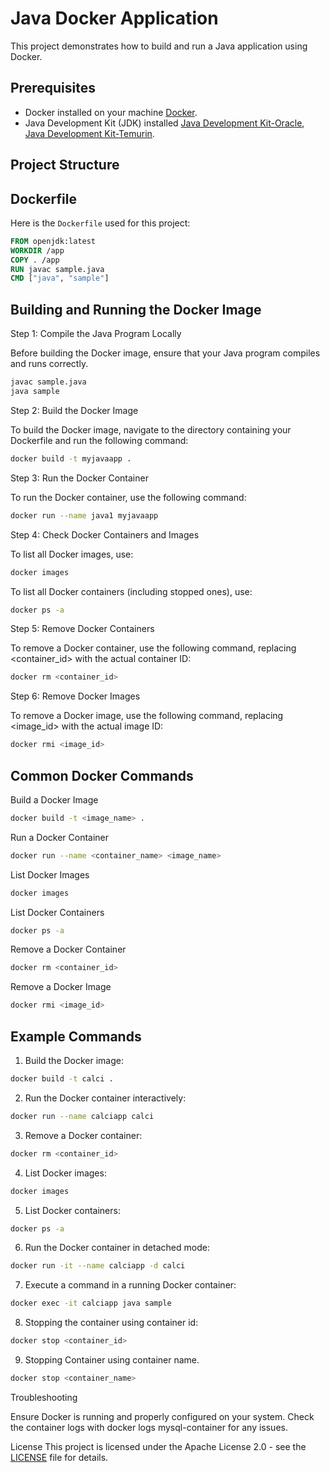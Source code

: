 # Java Docker Application

This project demonstrates how to build and run a Java application using Docker.

## Prerequisites

- Docker installed on your machine [Docker](https://www.docker.com).
- Java Development Kit (JDK) installed [Java Development Kit-Oracle](https://www.oracle.com/java/technologies/downloads/), [Java Development Kit-Temurin](https://adoptium.net/temurin/releases/).

## Project Structure

## Dockerfile

Here is the `Dockerfile` used for this project:

```dockerfile
FROM openjdk:latest
WORKDIR /app
COPY . /app
RUN javac sample.java
CMD ["java", "sample"]
```

## Building and Running the Docker Image

Step 1: Compile the Java Program Locally

Before building the Docker image, ensure that your Java program compiles and runs correctly.

```bash
javac sample.java
java sample
```

Step 2: Build the Docker Image

To build the Docker image, navigate to the directory containing your Dockerfile and run the following command:

```bash
docker build -t myjavaapp .
```

Step 3: Run the Docker Container

To run the Docker container, use the following command:

```bash
docker run --name java1 myjavaapp
```

Step 4: Check Docker Containers and Images

To list all Docker images, use:

```bash
docker images
```

To list all Docker containers (including stopped ones), use:

```bash
docker ps -a
```

Step 5: Remove Docker Containers

To remove a Docker container, use the following command, replacing <container_id> with the actual container ID:

```bash
docker rm <container_id>
```

Step 6: Remove Docker Images

To remove a Docker image, use the following command, replacing <image_id> with the actual image ID:

```bash
docker rmi <image_id>
```

## Common Docker Commands

Build a Docker Image

```bash
docker build -t <image_name> .
```

Run a Docker Container

```bash
docker run --name <container_name> <image_name>
```

List Docker Images

```bash
docker images
```

List Docker Containers

```bash
docker ps -a
```

Remove a Docker Container

```bash
docker rm <container_id>
```

Remove a Docker Image

```bash
docker rmi <image_id>
```

## Example Commands

1. Build the Docker image:

```bash
docker build -t calci .
```

2. Run the Docker container interactively:

```bash
docker run --name calciapp calci
```

3. Remove a Docker container:

```bash
docker rm <container_id>
```

4.	List Docker images:

```bash
docker images
```

5.	List Docker containers:

```bash
docker ps -a
```

6.	Run the Docker container in detached mode:

```bash
docker run -it --name calciapp -d calci
```

7.	Execute a command in a running Docker container:

```bash
docker exec -it calciapp java sample
```

8. Stopping the container using container id:

```bash
docker stop <container_id>
```

9. Stopping Container using container name.

```bash
docker stop <container_name>
```

Troubleshooting

Ensure Docker is running and properly configured on your system.
Check the container logs with docker logs mysql-container for any issues.

License
This project is licensed under the Apache License 2.0 - see the [LICENSE](LICENSE) file for details.
